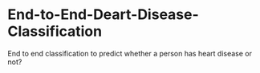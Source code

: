 # End-to-End-Deart-Disease-Classification
End to end classification to predict whether a person has heart disease or not?
